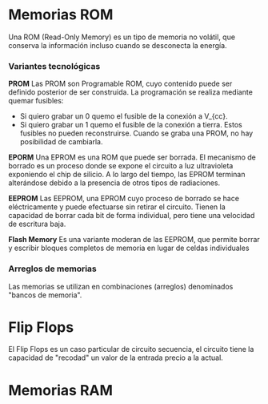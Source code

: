 # Memorias ROM
Una ROM (Read-Only Memory) es un tipo de memoria no volátil, que conserva la información incluso cuando se desconecta la energía.

### Variantes tecnológicas
**PROM**
Las PROM son Programable ROM, cuyo contenido puede ser definido posterior de ser construida.
La programación se realiza mediante quemar fusibles: 
- Si quiero grabar un 0 quemo el fusible de la conexión a V_{cc}.
- Si quiero grabar un 1 quemo el fusible de la conexión a tierra.
Estos fusibles no pueden reconstruirse. Cuando se graba una PROM, no hay posibilidad de cambiarla.

**EPORM**
Una EPROM es una ROM que puede ser borrada. El mecanismo de borrado es un proceso donde se expone el circuito a luz ultravioleta exponiendo el chip de silicio.
A lo largo del tiempo, las EPROM terminan alterándose debido a la presencia de otros tipos de radiaciones.

**EEPROM**
Las EEPROM, una EPROM cuyo proceso de borrado se hace eléctricamente y puede efectuarse sin retirar el circuito.
Tienen la capacidad de borrar cada bit de forma individual, pero tiene una velocidad de escritura baja.

**Flash Memory**
Es una variante moderan de las EEPROM, que permite borrar y escribir bloques completos de memoria en lugar de celdas individuales

### Arreglos de memorias
Las memorias se utilizan en combinaciones (arreglos) denominados "bancos de memoria".


# Flip Flops
El Flip Flops es un caso particular de circuito secuencia, el circuito tiene la capacidad de "recodad" un valor de la entrada precio a la actual.

# Memorias RAM